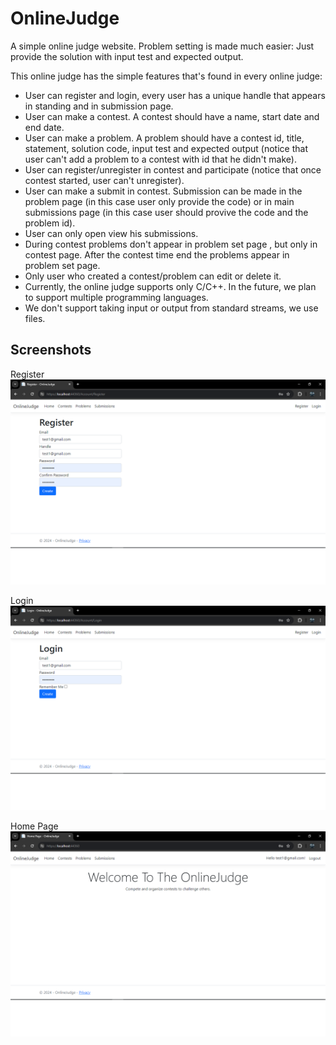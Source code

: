 # OnlineJudge

A simple online judge website. Problem setting is made much easier: Just provide the solution with input test and expected output.

This online judge has the simple features that's found in every online judge:

- User can register and login, every user has a unique handle that appears in standing and in submission page.
- User can make a contest. A contest should have a name, start date and end date.
- User can make a problem. A problem should have a contest id, title, statement, solution code, input test and expected output
  (notice that user can't add a problem to a contest with id that he didn't make).
- User can register/unregister in contest and participate (notice that once contest started, user can't unregister).
- User can make a submit in contest. Submission can be made in the problem page (in this case user only provide the code)
  or in main submissions page (in this case user should provive the code and the problem id).
- User can only open view his submissions.
- During contest problems don't appear in problem set page , but only in contest page.
  After the contest time end the problems appear in problem set page.
- Only user who created a contest/problem can edit or delete it.
- Currently, the online judge supports only C/C++. In the future, we plan to support multiple programming languages.
- We don't support taking input or output from standard streams, we use files.

## Screenshots
Register
![register](project_imgs/register.png)

Login
![login](project_imgs/login.png)

Home Page
![home page](project_imgs/home_page.png)

